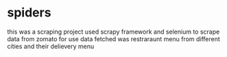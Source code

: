# spiders
this was a scraping project used scrapy framework and selenium  to
scrape data from zomato for use
data fetched was restraraunt menu from different cities
and their delievery menu

